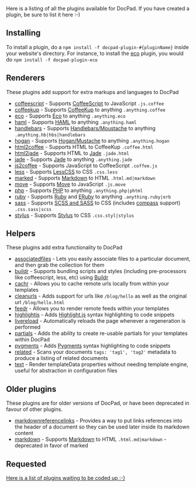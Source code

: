 Here is a listing of all the plugins available for DocPad. If you have created a plugin, be sure to list it here :-)

## Installing

To install a plugin, do a `npm install -f docpad-plugin-#{pluginName}` inside your website's directory. For instance, to install the [eco](https://github.com/bevry/docpad-extras/tree/master/plugins/eco/) plugin, you would do `npm install -f docpad-plugin-eco`


## Renderers

These plugins add support for extra markups and languages to DocPad

- [coffeescript](https://github.com/bevry/docpad-extras/tree/master/plugins/coffeescript/) - Supports [CoffeeScript](http://jashkenas.github.com/coffee-script/) to JavaScript `.js.coffee`
- [coffeekup](https://github.com/bevry/docpad-extras/tree/master/plugins/coffeekup/) - Supports [CoffeeKup](http://coffeekup.org/) to anything `.anything.coffee`
- [eco](https://github.com/bevry/docpad-extras/tree/master/plugins/eco/) - Supports [Eco](https://github.com/sstephenson/eco) to anything `.anything.eco`
- [haml](https://github.com/bevry/docpad-extras/tree/master/plugins/haml/) - Supports [HAML](http://haml-lang.com/) to anything `.anything.haml`
- [handlebars](https://github.com/bevry/docpad-extras/tree/master/plugins/handlebars/) - Supports [Handlebars/Moustache](http://handlebarsjs.com/) to anything `.anything.hb|hbs|handlebars`
- [hogan](https://github.com/bevry/docpad-extras/tree/master/plugins/hogan/) - Supports [Hogan/Mustache](http://twitter.github.com/hogan.js/) to anything `.anything.hogan`
- [html2coffee](https://github.com/bevry/docpad-extras/tree/master/plugins/html2coffee/) - Supports HTML to CoffeeKup `.coffee.html`
- [html2jade](https://github.com/bevry/docpad-extras/tree/master/plugins/html2jade) - Supports HTML to [Jade](http://jade-lang.com/) `.jade.html`
- [jade](https://github.com/bevry/docpad-extras/tree/master/plugins/jade/) - Supports [Jade](http://jade-lang.com/) to anything `.anything.jade`
- [js2coffee](https://github.com/bevry/docpad-extras/tree/master/plugins/js2coffee/) - Supports JavaScript to CoffeeScript `.coffee.js`
- [less](https://github.com/bevry/docpad-extras/tree/master/plugins/less/) - Supports [LessCSS](http://lesscss.org/) to CSS `.css.less`
- [marked](https://github.com/bevry/docpad-extras/tree/master/plugins/marked/) - Supports [Markdown](ttp://daringfireball.net/projects/markdown/basics) to HTML `.html.md|markdown`
- [move](https://github.com/bevry/docpad-extras/tree/master/plugins/move) - Supports [Move](http://movelang.org/) to JavaScript `.js.move`
- [php](https://github.com/bevry/docpad-extras/tree/master/plugins/php) - Supports [PHP](http://php.net/) to anything `.anything.php|phtml`
- [ruby](https://github.com/bevry/docpad-extras/tree/master/plugins/ruby) - Supports [Ruby](http://www.ruby-lang.org/) and [ERuby](http://en.wikipedia.org/wiki/ERuby) to anything `.anything.ruby|erb`
- [sass](https://github.com/bevry/docpad-extras/tree/master/plugins/sass/) - Supports [SCSS and SASS](http://sass-lang.com/) to CSS (includes [compass](http://compass-style.org/) support) `.css.sass|scss`
- [stylus](https://github.com/bevry/docpad-extras/tree/master/plugins/stylus/) - Supports [Stylus](http://learnboost.github.com/stylus/) to CSS `.css.styl|stylus`


## Helpers

These plugins add extra functionality to DocPad

- [associatedfiles](https://github.com/bevry/docpad-extras/tree/master/plugins/associatedfiles) - Lets you easily associate files to a particular document, and then grab the collection for them
- [buildr](https://github.com/bevry/docpad-extras/tree/master/plugins/buildr/) - Supports bundling scripts and styles (including pre-processors like coffeescript, less, etc) using [Buildr](https://github.com/balupton/buildr.npm)
- [cachr](https://github.com/bevry/docpad-extras/tree/master/plugins/cachr/) - Allows you to cache remote urls locally from within your templates
- [cleanurls](https://github.com/bevry/docpad-extras/tree/master/plugins/cleanurls/) - Adds support for urls like `/blog/hello` as well as the original url `/blog/hello.html`
- [feedr](https://github.com/bevry/docpad-extras/tree/master/plugins/feedr/) - Allows you to render remote feeds within your templates
- [highlightjs](https://github.com/chase/docpad-plugin-highlightjs) - Adds [Highlight.js](https://github.com/isagalaev/highlight.js) syntax highlighting to code snippets
- [livereload](https://github.com/bevry/docpad-extras/tree/master/plugins/livereload) - Automatically reloads the page whenever a regeneration is performed
- [partials](https://github.com/bevry/docpad-extras/tree/master/plugins/partials/) - Adds the ability to create re-usable partials for your templates within DocPad
- [pygments](https://github.com/bevry/docpad-extras/tree/master/plugins/pygments/) - Adds [Pygments](http://pygments.org/) syntax highlighting to code snippets
- [related](https://github.com/bevry/docpad-extras/tree/master/plugins/related/) - Scans your documents `tags: 'tag1', 'tag2'` metadata to produce a listing of related documents
- [text](https://github.com/bevry/docpad-extras/tree/master/plugins/text/) - Render templateData properties without needing template engine, useful for abstraction in configuration files


## Older plugins

These plugins are for older versions of DocPad, or have been deprecated in favour of other plugins.

- [markdownreferencelinks](https://github.com/Delapouite/docpad-markdownreferencelinks) - Provides a way to put links references into the header of a document so they can be used later inside its markdown content
- [markdown](https://github.com/bevry/docpad-extras/tree/master/plugins-old/markdown/) - Supports [Markdown](ttp://daringfireball.net/projects/markdown/basics) to HTML `.html.md|markdown` - deprecated in favor of marked


## Requested

[Here is a list of plugins waiting to be coded up :-)](https://github.com/bevry/docpad/issues?labels=plugin&sort=created&direction=desc&state=open&page=1)